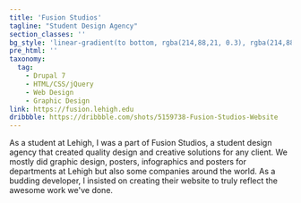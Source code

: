 ```yaml
---
title: 'Fusion Studios'
tagline: "Student Design Agency"
section_classes: ''
bg_style: 'linear-gradient(to bottom, rgba(214,88,21, 0.3), rgba(214,88,21, 1)), url(/user/themes/sathyaram/images/web/fusion.jpg)'
pre_html: ''
taxonomy:
  tag:
    - Drupal 7
    - HTML/CSS/jQuery
    - Web Design
    - Graphic Design
link: https://fusion.lehigh.edu
dribbble: https://dribbble.com/shots/5159738-Fusion-Studios-Website
---
```

As a student at Lehigh, I was a part of Fusion Studios, a student design agency that created quality design and creative solutions for any client. We mostly did graphic design, posters, infographics and posters for departments at Lehigh but also some companies around the world. As a budding developer, I insisted on creating their website to truly reflect the awesome work we've done.
